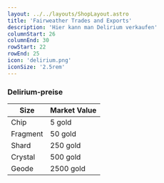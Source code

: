 ```yaml
---
layout: ../../layouts/ShopLayout.astro
title: 'Fairweather Trades and Exports'
description: 'Hier kann man Delirium verkaufen'
columnStart: 26
columnEnd: 30
rowStart: 22
rowEnd: 25
icon: 'delirium.png'
iconSize: '2.5rem'
---
```


### Delirium-preise
| Size            | Market Value |
|-----------------|--------------|
| Chip            | 5 gold       |
| Fragment        | 50 gold      | 
| Shard           | 250 gold     |
| Crystal         | 500 gold     |
| Geode           | 2500 gold    |
